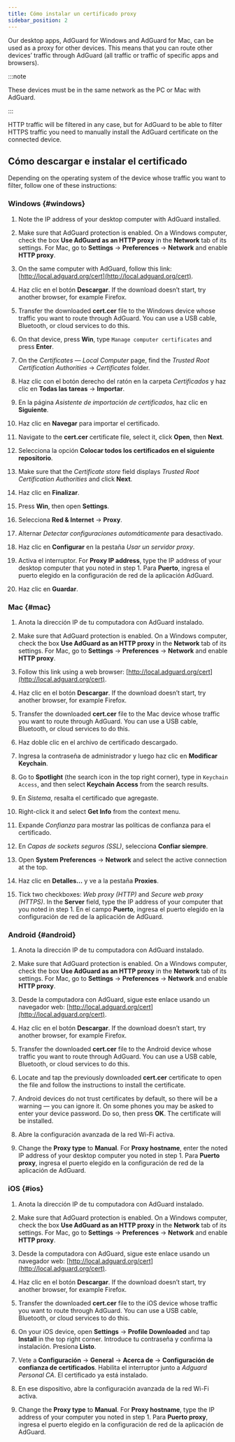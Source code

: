 ```yaml
---
title: Cómo instalar un certificado proxy
sidebar_position: 2
---
```


Our desktop apps, AdGuard for Windows and AdGuard for Mac, can be used as a proxy for other devices. This means that you can route other devices’ traffic through AdGuard (all traffic or traffic of specific apps and browsers).

:::note

These devices must be in the same network as the PC or Mac with AdGuard.

:::

HTTP traffic will be filtered in any case, but for AdGuard to be able to filter HTTPS traffic you need to manually install the AdGuard certificate on the connected device.

## Cómo descargar e instalar el certificado

Depending on the operating system of the device whose traffic you want to filter, follow one of these instructions:

### Windows {#windows}

1. Note the IP address of your desktop computer with AdGuard installed.

1. Make sure that AdGuard protection is enabled. On a Windows computer, check the box **Use AdGuard as an HTTP proxy** in the **Network** tab of its settings. For Mac, go to **Settings** → **Preferences** → **Network** and enable **HTTP proxy**.

1. On the same computer with AdGuard, follow this link: [http://local.adguard.org/cert](http://local.adguard.org/cert).

1. Haz clic en el botón **Descargar**. If the download doesn’t start, try another browser, for example Firefox.

1. Transfer the downloaded **cert.cer** file to the Windows device whose traffic you want to route through AdGuard. You can use a USB cable, Bluetooth, or cloud services to do this.

1. On that device, press **Win**, type `Manage computer certificates` and press **Enter**.

1. On the *Certificates — Local Computer* page, find the *Trusted Root Certification Authorities* → *Certificates* folder.

1. Haz clic con el botón derecho del ratón en la carpeta *Certificados* y haz clic en **Todas las tareas** → **Importar**.

1. En la página *Asistente de importación de certificados*, haz clic en **Siguiente**.

1. Haz clic en **Navegar** para importar el certificado.

1. Navigate to the **cert.cer** certificate file, select it, click **Open**, then **Next**.

1. Selecciona la opción **Colocar todos los certificados en el siguiente repositorio**.

1. Make sure that the *Certificate store* field displays *Trusted Root Certification Authorities* and click **Next**.

1. Haz clic en **Finalizar**.

1. Press **Win**, then open **Settings**.

1. Selecciona **Red & Internet** → **Proxy**.

1. Alternar *Detectar configuraciones automáticamente* para desactivado.

1. Haz clic en **Configurar** en la pestaña *Usar un servidor proxy*.

1. Activa el interruptor. For **Proxy IP address**, type the IP address of your desktop computer that you noted in step 1. Para **Puerto**, ingresa el puerto elegido en la configuración de red de la aplicación AdGuard.

1. Haz clic en **Guardar**.

### Mac {#mac}

1. Anota la dirección IP de tu computadora con AdGuard instalado.

1. Make sure that AdGuard protection is enabled. On a Windows computer, check the box **Use AdGuard as an HTTP proxy** in the **Network** tab of its settings. For Mac, go to **Settings** → **Preferences** → **Network** and enable **HTTP proxy**.

1. Follow this link using a web browser: [http://local.adguard.org/cert](http://local.adguard.org/cert).

1. Haz clic en el botón **Descargar**. If the download doesn’t start, try another browser, for example Firefox.

1. Transfer the downloaded **cert.cer** file to the Mac device whose traffic you want to route through AdGuard. You can use a USB cable, Bluetooth, or cloud services to do this.

1. Haz doble clic en el archivo de certificado descargado.

1. Ingresa la contraseña de administrador y luego haz clic en **Modificar Keychain**.

1. Go to **Spotlight** (the search icon in the top right corner), type in `Keychain Access`, and then select **Keychain Access** from the search results.

1. En *Sistema*, resalta el certificado que agregaste.

1. Right-click it and select **Get Info** from the context menu.

1. Expande *Confianza* para mostrar las políticas de confianza para el certificado.

1. En *Capas de sockets seguros (SSL)*, selecciona **Confiar siempre**.

1. Open **System Preferences** → **Network** and select the active connection at the top.

1. Haz clic en **Detalles...** y ve a la pestaña **Proxies**.

1. Tick two checkboxes: *Web proxy (HTTP)* and *Secure web proxy (HTTPS)*. In the **Server** field, type the IP address of your computer that you noted in step 1. En el campo **Puerto**, ingresa el puerto elegido en la configuración de red de la aplicación de AdGuard.

### Android {#android}

1. Anota la dirección IP de tu computadora con AdGuard instalado.

1. Make sure that AdGuard protection is enabled. On a Windows computer, check the box **Use AdGuard as an HTTP proxy** in the **Network** tab of its settings. For Mac, go to **Settings** → **Preferences** → **Network** and enable **HTTP proxy**.

1. Desde la computadora con AdGuard, sigue este enlace usando un navegador web: [http://local.adguard.org/cert](http://local.adguard.org/cert).

1. Haz clic en el botón **Descargar**. If the download doesn’t start, try another browser, for example Firefox.

1. Transfer the downloaded **cert.cer** file to the Android device whose traffic you want to route through AdGuard. You can use a USB cable, Bluetooth, or cloud services to do this.

1. Locate and tap the previously downloaded **cert.cer** certificate to open the file and follow the instructions to install the certificate.

1. Android devices do not trust certificates by default, so there will be a warning — you can ignore it. On some phones you may be asked to enter your device password. Do so, then press **OK**. The certificate will be installed.

1. Abre la configuración avanzada de la red Wi-Fi activa.

1. Change the **Proxy type** to **Manual**. For **Proxy hostname**, enter the noted IP address of your desktop computer you noted in step 1. Para **Puerto proxy**, ingresa el puerto elegido en la configuración de red de la aplicación de AdGuard.

### iOS {#ios}

1. Anota la dirección IP de tu computadora con AdGuard instalado.

1. Make sure that AdGuard protection is enabled. On a Windows computer, check the box **Use AdGuard as an HTTP proxy** in the **Network** tab of its settings. For Mac, go to **Settings** → **Preferences** → **Network** and enable **HTTP proxy**.

1. Desde la computadora con AdGuard, sigue este enlace usando un navegador web: [http://local.adguard.org/cert](http://local.adguard.org/cert).

1. Haz clic en el botón **Descargar**. If the download doesn’t start, try another browser, for example Firefox.

1. Transfer the downloaded **cert.cer** file to the iOS device whose traffic you want to route through AdGuard. You can use a USB cable, Bluetooth, or cloud services to do this.

1. On your iOS device, open **Settings** → **Profile Downloaded** and tap **Install** in the top right corner. Introduce tu contraseña y confirma la instalación. Presiona **Listo**.

1. Vete a **Configuración** → **General** → **Acerca de** → **Configuración de confianza de certificados**. Habilita el interruptor junto a *Adguard Personal CA*. El certificado ya está instalado.

1. En ese dispositivo, abre la configuración avanzada de la red Wi-Fi activa.

1. Change the **Proxy type** to **Manual**. For **Proxy hostname**, type the IP address of your computer you noted in step 1. Para **Puerto proxy**, ingresa el puerto elegido en la configuración de red de la aplicación de AdGuard.
